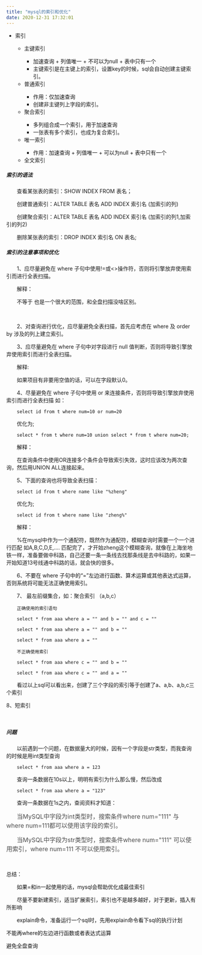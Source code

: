 ```yaml
---
title: "mysql的索引和优化"
date: 2020-12-31 17:32:01
---
```


<ul><li>索引</li><ul><li>主键索引</li><ul><li><span style="color:#121212">加速查询 + 列值唯一 + 不可以为null + 表中只有一个</span></li><li>主键索引是在主键上的索引，设置key的时候，sql会自动创建主键索引。</li></ul><li>普通索引</li><ul><li><span style="color:#121212">作用：仅加速查询</span></li><li>创建非主键列上字段的索引。         </li></ul><li>聚合索引</li><ul><li><span style="color:#121212">多列组合成一个索引，用于加速查询</span></li><li>一张表有多个索引，也成为复合索引。</li></ul><li>唯一索引</li><ul><li><span style="color:#121212">作用：加速查询 + 列值唯一 + 可以为null + 表中只有一个</span></li></ul><li>全文索引</li></ul></ul><h5 id="cdf978f3" data-lake-id="4ea76454d8549c6ef4836a4f86715dd0" data-wording="true">索引的语法</h5><p style="text-indent:2em;" data-lake-id="c7decbb81426e61b5d84738cc4dff52f" data-wording="true">查看某张表的索引：SHOW INDEX FROM 表名；</p><p style="text-indent:2em;" data-lake-id="15945592b2a5a1dfc2a4210674449380" data-wording="true">创建普通索引：ALTER TABLE 表名 ADD INDEX 索引名 (加索引的列)</p><p style="text-indent:2em;" data-lake-id="0e36c8ea895a88aad82a8784544b26e1" data-wording="true">创建聚合索引：ALTER TABLE 表名 ADD INDEX 索引名 (加索引的列1,加索引的列2)</p><p style="text-indent:2em;" data-lake-id="adeffab2a93c2dfd46dbc07746519a42" data-wording="true">删除某张表的索引：DROP INDEX 索引名 ON 表名;</p><h5 id="9a7b7b2c" data-lake-id="21156ee85772604f15bf5b18ad60c036" data-wording="true">索引的注意事项和优化</h5><p style="text-indent:2em;" data-lake-id="af5297e392aecf0535224823af470c88" data-wording="true">1、应尽量避免在 where 子句中使用!=或&lt;&gt;操作符，否则将引擎放弃使用索引而进行全表扫描。</p><p style="text-indent:2em;" data-lake-id="6e9f858f0cb58048d2ca2db1f364c41e" data-wording="true">解释：</p><p style="text-indent:2em;" data-lake-id="703805d39de81e9bc0f3d2f09b61c28d" data-wording="true">不等于 也是一个很大的范围，和全盘扫描没啥区别。</p><p style="text-indent:2em;" data-lake-id="0800f809f86755574f8c09ff1f834def"><br/></p><p style="text-indent:2em;" data-lake-id="563c0865b49b15d9359514c4bceeeab0" data-wording="true">2、对查询进行优化，应尽量避免全表扫描，首先应考虑在 where 及 order by 涉及的列上建立索引。</p><p style="text-indent:2em;" data-lake-id="421d4e73a25e50b3d2085fafcd07b211" data-wording="true">3、应尽量避免在 where 子句中对字段进行 null 值判断，否则将导致引擎放弃使用索引而进行全表扫描。</p><p style="text-indent:2em;" data-lake-id="0faf2b784d6572bd687c9342180b6d64" data-wording="true">解释:</p><p style="text-indent:2em;" data-lake-id="8a11cb7188070ae187aabb0da6aafdb3" data-wording="true">如果项目有非要用空值的话，可以在字段默认0。</p><p style="text-indent:2em;" data-lake-id="6ad2467fc79990ef07abd9663859cd0f" data-wording="true">4、尽量避免在 where 子句中使用 or 来连接条件，否则将导致引擎放弃使用索引而进行全表扫描 如：</p><p style="text-indent:2em;" data-lake-id="81d2de9400db2eeeea4b11715dbb62cf" data-wording="true"><code><span style="color:#121212">select id from t where num=10 or num=20</span></code></p><p style="text-indent:2em;" data-lake-id="25845b2889b248118c8697259f317efd" data-wording="true">优化为;</p><p style="text-indent:2em;" data-lake-id="f6583481c065635856bb7bc977cfbca4" data-wording="true"><code><span style="color:#121212">select * from t where num=10 union select * from t where num=20;</span></code></p><p style="text-indent:2em;" data-lake-id="209ce2492241148c74502afbe47cecd3" data-wording="true"><span style="color:#121212">解释：</span></p><p style="text-indent:2em;" data-lake-id="1ad4b1010af502f95709bff8303abebd" data-wording="true">在查询条件中使用OR连接多个条件会导致索引失效，这时应该改为两次查询，然后用UNION ALL连接起来。</p><p style="text-indent:2em;" data-lake-id="3eb2b627313ffb1ceddece50a3a02aee" data-wording="true">5、下面的查询也将导致全表扫描：</p><p style="text-indent:2em;" data-lake-id="c06fc9d2f42d52d3297e9a18cd833476" data-wording="true"><code>select id from t where name like &quot;%zheng&quot;</code></p><p style="text-indent:2em;" data-lake-id="382f491fa72ffab76974f70b1ed7fdae" data-wording="true">优化为;</p><p style="text-indent:2em;" data-lake-id="bd5e2c8583bee2f6595c797748ae743b" data-wording="true"><code>select id from t where name like &quot;zheng%&quot;</code></p><p style="text-indent:2em;" data-lake-id="e9155c533da23629079ceb2c49fb6cae" data-wording="true">解释：</p><p style="text-indent:2em;" data-lake-id="7fe0ea69f14240069f9a5b276a1a7193" data-wording="true">%在mysql中作为一个通配符，既然作为通配符，模糊查询时需要一个一个进行匹配 如A,B,C,D,E,.... 匹配完了，才开始zheng这个模糊查询，就像在上海坐地铁一样，准备要做中科路，自己还要一条一条线去找那条线是去中科路的，如果一开始知道13号线通中科路的话，就会快的很多。</p><p style="text-indent:2em;" data-lake-id="8d61147930708dc079c5d3f498362909" data-wording="true">6、<span style="color:#121212">不要在 where 子句中的“=”左边进行函数、算术运算或其他表达式运算，否则系统将可能无法正确使用索引。</span></p><p style="text-indent:2em;" data-lake-id="84a5bf0184cc8fe4530d5bdacfa91452" data-wording="true">7、 最左前缀集合，如：聚合索引 （a,b,c）</p><p style="text-indent:2em;" data-lake-id="d51efacd2bbf5d55040ac9b3f516818d" data-wording="true"><code>正确使用的索引语句</code></p><p style="text-indent:2em;" data-lake-id="6fcf69b0416733cd47f6de26f6b5e80d" data-wording="true"><code>select * from aaa where a = &quot;&quot; and b = &quot;&quot; and c = &quot;&quot;</code></p><p style="text-indent:2em;" data-lake-id="ed1ca6ed2233ff75977db45f021742a1" data-wording="true"><code>select * from aaa where a = &quot;&quot; and b = &quot;&quot;</code></p><p style="text-indent:2em;" data-lake-id="f3c93b12f5ac71852f1d6c5c692a4b1f" data-wording="true"><code>select * from aaa where a = &quot;&quot;</code></p><p style="text-indent:2em;" data-lake-id="6b049ed147047c813428d44554e46af5" data-wording="true"><code>不正确使用索引</code></p><p style="text-indent:2em;" data-lake-id="354bf4dee2de830f27deb7670fc95e1d" data-wording="true"><code>select * from aaa where c = &quot;&quot; and b = &quot;&quot;</code></p><p style="text-indent:2em;" data-lake-id="54633dd10ce5c9796e665a3886f0eaa9" data-wording="true"><code>select * from aaa where c = &quot;&quot; and a = &quot;&quot;</code></p><p style="text-indent:2em;" data-lake-id="6e324a881c9c233610b47c63ad3bad42" data-wording="true">看过以上sql可以看出来，创建了三个字段的索引等于创建了<span style="color:#121212">a、a,b、a,b,c三个索引</span></p><p data-lake-id="bab55d787f0866f3f83fb73b1f2cdc37" data-wording="true">8、短索引 </p><p data-lake-id="0257d51f684012927d74eaeaea6b9a5f"><br/></p><h5 data-lake-id="56eeb941838af7263351053d65d330cd" id="jQD8K" data-wording="true">问题</h5><p style="text-indent:2em;" data-lake-id="30871b52ca6235c1e5e77f19dafda431" data-wording="true">以前遇到一个问题，在数据量大的时候，因有一个字段是str类型，而我查询的时候是用int类型查询</p><p style="text-indent:2em;" data-lake-id="65ad9219c508b89c9b8a0cf723a991a5" data-wording="true"><code>select * from aaa where a = 123</code></p><p style="text-indent:2em;" data-lake-id="155f2cab5a7d72c3dc0a8b58d8322573" data-wording="true">查询一条数据在10s以上，明明有索引为什么那么慢，然后改成</p><p style="text-indent:2em;" data-lake-id="700f2a89dd4ce942ab160e38a9bc1a81" data-wording="true"><code>select * from aaa where a = &quot;123&quot;</code></p><p style="text-indent:2em;" data-lake-id="b42b91be1672df34f7c06ed39c51c068" data-wording="true">查询一条数据在1s之内，查阅资料才知道：</p><p style="text-indent:2em;" data-lake-id="f65a460937345bbfd340ce3f8cda8827" data-wording="true"><span style="color:#4d4d4d"><span style="font-size:16px">当MySQL中字段为int类型时，搜索条件where num=&quot;111&quot; 与where num=111都可以使用该字段的索引。</span></span></p><p style="text-indent:2em;" data-lake-id="d88c4511a6d13c27a857db783880835e" data-wording="true"><span style="color:#4d4d4d"><span style="font-size:16px">当MySQL中字段为str类型时，搜索条件where num=&quot;111&quot; 可以使用索引，where num=111 不可以使用索引。</span></span></p><p style="text-indent:2em;" data-lake-id="d7e5f8076a225ff23945b15a1c4ddfa5"><br/></p><p data-lake-id="258f929f20eaa47dada8e8c4753db84a" data-wording="true">总结：</p><p style="text-indent:2em;" data-lake-id="6a985c5273643c1f245cbb66480026fa" data-wording="true"><span style="color:#121212">如果=和in一起使用的话，mysql会帮助优化成最佳索引</span></p><p style="text-indent:2em;" data-lake-id="1a92ce8cd4c328bf19e07afcf53493eb" data-wording="true"><span style="color:#121212">尽量不要新建索引，适当扩展索引，索引也不是越多越好，对于更新，插入有所影响</span></p><p style="text-indent:2em;" data-lake-id="660aa9a5b93e2f90026cd1f49a35d157" data-wording="true"><span style="color:#121212">explain命令，准备运行一个sql时，先用explain命令看下sql的执行计划</span></p><p data-lake-id="a7842b6a6d688d0d0b90b112948385ca" data-wording="true"><span style="color:#121212">不能再where的左边进行函数或者表达式运算</span></p><p data-lake-id="ab41577d0b7121e0bdf9d008b057393b" data-wording="true"><span style="color:#121212">避免全盘查询</span></p>